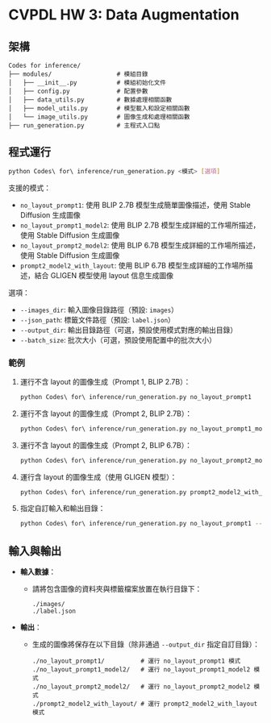 # CVPDL HW 3: Data Augmentation

## 架構

```
Codes for inference/
├── modules/                  # 模組目錄
│   ├── __init__.py           # 模組初始化文件
│   ├── config.py             # 配置參數
│   ├── data_utils.py         # 數據處理相關函數
│   ├── model_utils.py        # 模型載入和設定相關函數
│   └── image_utils.py        # 圖像生成和處理相關函數
├── run_generation.py         # 主程式入口點
```

## 程式運行

```bash
python Codes\ for\ inference/run_generation.py <模式> [選項]
```

支援的模式：
- `no_layout_prompt1`: 使用 BLIP 2.7B 模型生成簡單圖像描述，使用 Stable Diffusion 生成圖像
- `no_layout_prompt1_model2`: 使用 BLIP 2.7B 模型生成詳細的工作場所描述，使用 Stable Diffusion 生成圖像
- `no_layout_prompt2_model2`: 使用 BLIP 6.7B 模型生成詳細的工作場所描述，使用 Stable Diffusion 生成圖像
- `prompt2_model2_with_layout`: 使用 BLIP 6.7B 模型生成詳細的工作場所描述，結合 GLIGEN 模型使用 layout 信息生成圖像

選項：
- `--images_dir`: 輸入圖像目錄路徑（預設: `images`）
- `--json_path`: 標籤文件路徑（預設: `label.json`）
- `--output_dir`: 輸出目錄路徑（可選，預設使用模式對應的輸出目錄）
- `--batch_size`: 批次大小（可選，預設使用配置中的批次大小）

### 範例

1. 運行不含 layout 的圖像生成（Prompt 1, BLIP 2.7B）：
   ```bash
   python Codes\ for\ inference/run_generation.py no_layout_prompt1
   ```

2. 運行不含 layout 的圖像生成（Prompt 2, BLIP 2.7B）：
   ```bash
   python Codes\ for\ inference/run_generation.py no_layout_prompt1_model2
   ```

3. 運行不含 layout 的圖像生成（Prompt 2, BLIP 6.7B）：
   ```bash
   python Codes\ for\ inference/run_generation.py no_layout_prompt2_model2
   ```

4. 運行含 layout 的圖像生成（使用 GLIGEN 模型）：
   ```bash
   python Codes\ for\ inference/run_generation.py prompt2_model2_with_layout
   ```

5. 指定自訂輸入和輸出目錄：
   ```bash
   python Codes\ for\ inference/run_generation.py no_layout_prompt1 --images_dir my_images --json_path my_labels.json --output_dir my_output
   ```

## 輸入與輸出

- **輸入數據**：
  - 請將包含圖像的資料夾與標籤檔案放置在執行目錄下：
    ```
    ./images/
    ./label.json
    ```

- **輸出**：
  - 生成的圖像將保存在以下目錄（除非通過 `--output_dir` 指定自訂目錄）：
    ```
    ./no_layout_prompt1/          # 運行 no_layout_prompt1 模式
    ./no_layout_prompt1_model2/   # 運行 no_layout_prompt1_model2 模式
    ./no_layout_prompt2_model2/   # 運行 no_layout_prompt2_model2 模式
    ./prompt2_model2_with_layout/ # 運行 prompt2_model2_with_layout 模式
    ```